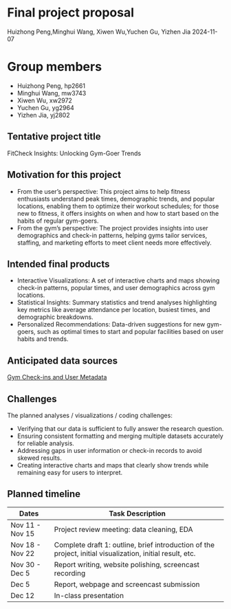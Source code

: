 Final project proposal
================
Huizhong Peng,Minghui Wang, Xiwen Wu,Yuchen Gu, Yizhen Jia
2024-11-07

# Group members

- Huizhong Peng, hp2661
- Minghui Wang, mw3743
- Xiwen Wu, xw2972
- Yuchen Gu, yg2964
- Yizhen Jia, yj2802

## Tentative project title

FitCheck Insights: Unlocking Gym-Goer Trends

## Motivation for this project

- From the user’s perspective: This project aims to help fitness
  enthusiasts understand peak times, demographic trends, and popular
  locations, enabling them to optimize their workout schedules; for
  those new to fitness, it offers insights on when and how to start
  based on the habits of regular gym-goers.
- From the gym’s perspective: The project provides insights into user
  demographics and check-in patterns, helping gyms tailor services,
  staffing, and marketing efforts to meet client needs more effectively.

## Intended final products

- Interactive Visualizations: A set of interactive charts and maps
  showing check-in patterns, popular times, and user demographics across
  gym locations.
- Statistical Insights: Summary statistics and trend analyses
  highlighting key metrics like average attendance per location, busiest
  times, and demographic breakdowns.
- Personalized Recommendations: Data-driven suggestions for new
  gym-goers, such as optimal times to start and popular facilities based
  on user habits and trends.

## Anticipated data sources

[Gym Check-ins and User
Metadata](https://www.kaggle.com/datasets/mexwell/gym-check-ins-and-user-metadata)

## Challenges

The planned analyses / visualizations / coding challenges:

- Verifying that our data is sufficient to fully answer the research
  question.
- Ensuring consistent formatting and merging multiple datasets
  accurately for reliable analysis.
- Addressing gaps in user information or check-in records to avoid
  skewed results.
- Creating interactive charts and maps that clearly show trends while
  remaining easy for users to interpret.

## Planned timeline

| Dates           | Task Description                                                                                          |
|-----------------|-----------------------------------------------------------------------------------------------------------|
| Nov 11 - Nov 15 | Project review meeting: data cleaning, EDA                                                                |
| Nov 18 - Nov 22 | Complete draft 1: outline, brief introduction of the project, initial visualization, initial result, etc. |
| Nov 30 - Dec 5  | Report writing, website polishing, screencast recording                                                   |
| Dec 5           | Report, webpage and screencast submission                                                                 |
| Dec 12          | In-class presentation                                                                                     |
